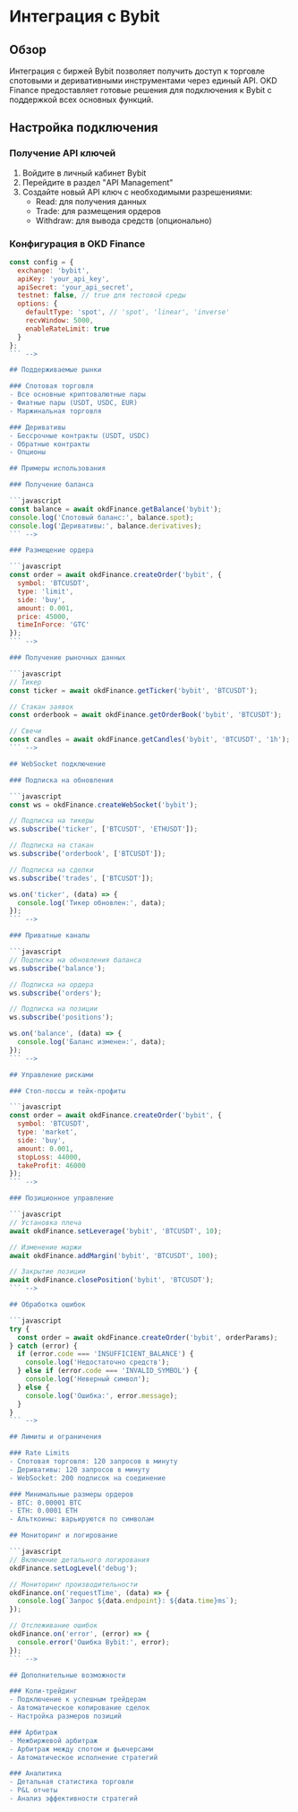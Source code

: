 # Интеграция с Bybit

## Обзор

Интеграция с биржей Bybit позволяет получить доступ к торговле спотовыми и деривативными инструментами через единый API. OKD Finance предоставляет готовые решения для подключения к Bybit с поддержкой всех основных функций.

## Настройка подключения

### Получение API ключей

1. Войдите в личный кабинет Bybit
2. Перейдите в раздел "API Management"
3. Создайте новый API ключ с необходимыми разрешениями:
   - Read: для получения данных
   - Trade: для размещения ордеров
   - Withdraw: для вывода средств (опционально)

### Конфигурация в OKD Finance

```javascript
const config = {
  exchange: 'bybit',
  apiKey: 'your_api_key',
  apiSecret: 'your_api_secret',
  testnet: false, // true для тестовой среды
  options: {
    defaultType: 'spot', // 'spot', 'linear', 'inverse'
    recvWindow: 5000,
    enableRateLimit: true
  }
};
``` -->

## Поддерживаемые рынки

### Спотовая торговля
- Все основные криптовалютные пары
- Фиатные пары (USDT, USDC, EUR)
- Маржинальная торговля

### Деривативы
- Бессрочные контракты (USDT, USDC)
- Обратные контракты
- Опционы

## Примеры использования

### Получение баланса

```javascript
const balance = await okdFinance.getBalance('bybit');
console.log('Спотовый баланс:', balance.spot);
console.log('Деривативы:', balance.derivatives);
``` -->

### Размещение ордера

```javascript
const order = await okdFinance.createOrder('bybit', {
  symbol: 'BTCUSDT',
  type: 'limit',
  side: 'buy',
  amount: 0.001,
  price: 45000,
  timeInForce: 'GTC'
});
``` -->

### Получение рыночных данных

```javascript
// Тикер
const ticker = await okdFinance.getTicker('bybit', 'BTCUSDT');

// Стакан заявок
const orderbook = await okdFinance.getOrderBook('bybit', 'BTCUSDT');

// Свечи
const candles = await okdFinance.getCandles('bybit', 'BTCUSDT', '1h');
``` -->

## WebSocket подключение

### Подписка на обновления

```javascript
const ws = okdFinance.createWebSocket('bybit');

// Подписка на тикеры
ws.subscribe('ticker', ['BTCUSDT', 'ETHUSDT']);

// Подписка на стакан
ws.subscribe('orderbook', ['BTCUSDT']);

// Подписка на сделки
ws.subscribe('trades', ['BTCUSDT']);

ws.on('ticker', (data) => {
  console.log('Тикер обновлен:', data);
});
``` -->

### Приватные каналы

```javascript
// Подписка на обновления баланса
ws.subscribe('balance');

// Подписка на ордера
ws.subscribe('orders');

// Подписка на позиции
ws.subscribe('positions');

ws.on('balance', (data) => {
  console.log('Баланс изменен:', data);
});
``` -->

## Управление рисками

### Стоп-лоссы и тейк-профиты

```javascript
const order = await okdFinance.createOrder('bybit', {
  symbol: 'BTCUSDT',
  type: 'market',
  side: 'buy',
  amount: 0.001,
  stopLoss: 44000,
  takeProfit: 46000
});
``` -->

### Позиционное управление

```javascript
// Установка плеча
await okdFinance.setLeverage('bybit', 'BTCUSDT', 10);

// Изменение маржи
await okdFinance.addMargin('bybit', 'BTCUSDT', 100);

// Закрытие позиции
await okdFinance.closePosition('bybit', 'BTCUSDT');
``` -->

## Обработка ошибок

```javascript
try {
  const order = await okdFinance.createOrder('bybit', orderParams);
} catch (error) {
  if (error.code === 'INSUFFICIENT_BALANCE') {
    console.log('Недостаточно средств');
  } else if (error.code === 'INVALID_SYMBOL') {
    console.log('Неверный символ');
  } else {
    console.log('Ошибка:', error.message);
  }
}
``` -->

## Лимиты и ограничения

### Rate Limits
- Спотовая торговля: 120 запросов в минуту
- Деривативы: 120 запросов в минуту
- WebSocket: 200 подписок на соединение

### Минимальные размеры ордеров
- BTC: 0.00001 BTC
- ETH: 0.0001 ETH
- Альткоины: варьируются по символам

## Мониторинг и логирование

```javascript
// Включение детального логирования
okdFinance.setLogLevel('debug');

// Мониторинг производительности
okdFinance.on('requestTime', (data) => {
  console.log(`Запрос ${data.endpoint}: ${data.time}ms`);
});

// Отслеживание ошибок
okdFinance.on('error', (error) => {
  console.error('Ошибка Bybit:', error);
});
``` -->

## Дополнительные возможности

### Копи-трейдинг
- Подключение к успешным трейдерам
- Автоматическое копирование сделок
- Настройка размеров позиций

### Арбитраж
- Межбиржевой арбитраж
- Арбитраж между спотом и фьючерсами
- Автоматическое исполнение стратегий

### Аналитика
- Детальная статистика торговли
- P&L отчеты
- Анализ эффективности стратегий
